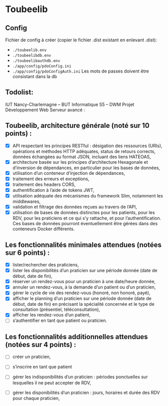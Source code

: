 # Toubeelib

## Config
Fichier de config à créer (copier le fichier .dist existant en enlevant .dist):
- `./toubeelib.env`
- `./toubeelibdb.env`
- `./toubeelibauthdb.env`
- `./app/config/pdoConfig.ini`
- `./app/config/pdoConfigAuth.ini`
Les mots de passes doivent être consistant dans la db
## Todolist:
IUT Nancy-Charlemagne – BUT Informatique
S5 – DWM
Projet Développement Web Serveur avancé :
## Toubeelib, architecture générale (noté sur 10 points) :
- [x] API respectant les principes RESTful : désigation des ressources (URIs), opérations et méthodes HTTP adéquates, status de retours corrects, données échangées au format JSON, incluant des liens HATEOAS,
- [x] architecture basée sur les principes d’architecture Hexagonale et d’inversion de dépendances, en particulier pour les bases de données,
- [x] utilisation d’un conteneur d’injection de dépendances,
- [x] traitement des erreurs et exceptions,
- [x] traitement des headers CORS,
- [x] authentification à l’aide de tokens JWT,
- [x] utilisation adéquate des mécanismes du framework Slim, notamment les middlewares,
- [x] validation et filtrage des données reçues au travers de l’API,
- [x] utilisation de bases de données distinctes pour les patients, pour les RDV, pour les praticiens et ce qui s’y rattache, et pour l’authentification. Ces bases de données pourront éventuellement être gérées dans des conteneurs Docker différents.
## Les fonctionnalités minimales attendues (notées sur 6 points) :
- [x] lister/rechercher des praticiens,
- [x] lister les disponibilités d’un praticien sur une période donnée (date de début, date de fin),
- [x] réserver un rendez-vous pour un praticien à une date/heure donnée,
- [x] annuler un rendez-vous, à la demande d’un patient ou d’un praticien,
- [x] gérer le cycle de vie des rendez-vous (honoré, non honoré, payé),
- [x] afficher le planning d’un praticien sur une période donnée (date de début, date de fin) en précisant la spécialité concernée et le type de consultation (présentiel, téléconsultation),
- [x] afficher les rendez-vous d’un patient,
- [ ] s’authentifier en tant que patient ou praticien.
## Les fonctionnalités additionnelles attendues (notées sur 4 points) :
- [ ] créer un praticien,
- [ ] s’inscrire en tant que patient
- [ ] gérer les indisponibilités d’un praticien : périodes ponctuelles sur lesquelles il ne peut accepter de RDV,
- [ ] gérer les disponibilités d’un praticien : jours, horaires et durée des RDV pour chaque praticien,

